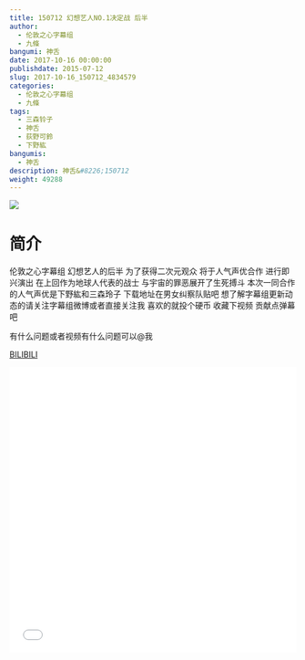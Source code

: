 ```yaml
---
title: 150712 幻想艺人NO.1决定战 后半
author: 
  - 伦敦之心字幕组
  - 九條
bangumi: 神舌
date: 2017-10-16 00:00:00
publishdate: 2015-07-12
slug: 2017-10-16_150712_4834579
categories: 
  - 伦敦之心字幕组
  - 九條
tags: 
  - 三森铃子
  - 神舌
  - 荻野可鈴
  - 下野紘
bangumis: 
  - 神舌
description: 神舌&#8226;150712
weight: 49288
---
```


![](https://i.imgur.com/GtGs7oC.jpg)

# 简介  
伦敦之心字幕组 幻想艺人的后半 为了获得二次元观众 将于人气声优合作 进行即兴演出 在上回作为地球人代表的战士 与宇宙的罪恶展开了生死搏斗 本次一同合作的人气声优是下野紘和三森玲子 下载地址在男女纠察队贴吧 想了解字幕组更新动态的请关注字幕组微博或者直接关注我 喜欢的就投个硬币 收藏下视频 贡献点弹幕吧


有什么问题或者视频有什么问题可以@我

  [BILIBILI](https://www.bilibili.com/video/av4834579/)


<div class="vcontainer">  <iframe class='video' src="//www.bilibili.com/blackboard/player.html?cid=7847224&aid=4834579" width="100%" height="500" frameborder="0" allowfullscreen="allowfullscreen"></iframe></div>
